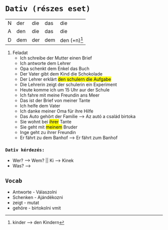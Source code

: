 # `Dativ (részes eset)`
||||||
|-----|-----|-----|-----|-----|
|N|der|die|das|die|
|A|den|die|das|die|
|D|dem|der|dem|den (+n)[^1]|

[^1]: kinder --> den Kindern



1. Feladat
    - Ich schreibe der Mutter einen Brief
    - Ich antworte dem Lehrer
    - Opa schenkt dem Enkel das Buch
    - Der Vater gibt dem Kind die Schokolade 
    - Der Lehrer erklärt <mark>den schulern die Aufgabe</mark>
    - Die Lehrerin zeigt der schulerin ein Experiment 
    - Heute komme ich um 15 Uhr aur der Schule 
    - Ich fahre mit meine Freundin ans Meer 
    - Das ist der Brief von meiner Tante 
    - Ich helfe dem Vater
    - Ich danke meiner Oma für ihre Hilfe
    - Das Auto gehört der Familie  --> Az autó a család birtoka
    - Sie wohnt bei <mark>ihrer</mark> Tante
    - Sie geht mit <mark>meinem</mark> Bruder
    - Inge geht zu ihrer Freundin
    - Er fährt zu dem Banhof --> Er fährt zum Banhof


### `Dativ kérdezés:`
- Wer? --> Wem? || Ki --> Kinek
- Was? --> 

## `Vocab`
- Antworte - Válaszolni
- Schenken - Ajándékozni
- zeigt - mutat
- gehöre - birtokolni vmit
